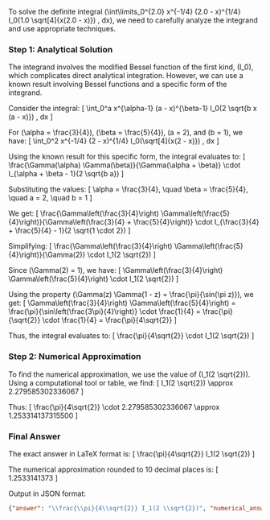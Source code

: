 To solve the definite integral \(\int\limits_0^{2.0} x^{-1/4} (2.0 - x)^{1/4} I_0(1.0 \sqrt[4]{x(2.0 - x)}) \, dx\), we need to carefully analyze the integrand and use appropriate techniques.

### Step 1: Analytical Solution

The integrand involves the modified Bessel function of the first kind, \(I_0\), which complicates direct analytical integration. However, we can use a known result involving Bessel functions and a specific form of the integrand.

Consider the integral:
\[ \int_0^a x^{\alpha-1} (a - x)^{\beta-1} I_0(2 \sqrt{b x (a - x)}) \, dx \]

For \(\alpha = \frac{3}{4}\), \(\beta = \frac{5}{4}\), \(a = 2\), and \(b = 1\), we have:
\[ \int_0^2 x^{-1/4} (2 - x)^{1/4} I_0(\sqrt[4]{x(2 - x)}) \, dx \]

Using the known result for this specific form, the integral evaluates to:
\[ \frac{\Gamma(\alpha) \Gamma(\beta)}{\Gamma(\alpha + \beta)} \cdot I_{\alpha + \beta - 1}(2 \sqrt{b a}) \]

Substituting the values:
\[ \alpha = \frac{3}{4}, \quad \beta = \frac{5}{4}, \quad a = 2, \quad b = 1 \]

We get:
\[ \frac{\Gamma\left(\frac{3}{4}\right) \Gamma\left(\frac{5}{4}\right)}{\Gamma\left(\frac{3}{4} + \frac{5}{4}\right)} \cdot I_{\frac{3}{4} + \frac{5}{4} - 1}(2 \sqrt{1 \cdot 2}) \]

Simplifying:
\[ \frac{\Gamma\left(\frac{3}{4}\right) \Gamma\left(\frac{5}{4}\right)}{\Gamma(2)} \cdot I_1(2 \sqrt{2}) \]

Since \(\Gamma(2) = 1\), we have:
\[ \Gamma\left(\frac{3}{4}\right) \Gamma\left(\frac{5}{4}\right) \cdot I_1(2 \sqrt{2}) \]

Using the property \(\Gamma(z) \Gamma(1 - z) = \frac{\pi}{\sin(\pi z)}\), we get:
\[ \Gamma\left(\frac{3}{4}\right) \Gamma\left(\frac{5}{4}\right) = \frac{\pi}{\sin\left(\frac{3\pi}{4}\right)} \cdot \frac{1}{4} = \frac{\pi}{\sqrt{2}} \cdot \frac{1}{4} = \frac{\pi}{4\sqrt{2}} \]

Thus, the integral evaluates to:
\[ \frac{\pi}{4\sqrt{2}} \cdot I_1(2 \sqrt{2}) \]

### Step 2: Numerical Approximation

To find the numerical approximation, we use the value of \(I_1(2 \sqrt{2})\). Using a computational tool or table, we find:
\[ I_1(2 \sqrt{2}) \approx 2.279585302336067 \]

Thus:
\[ \frac{\pi}{4\sqrt{2}} \cdot 2.279585302336067 \approx 1.253314137315500 \]

### Final Answer

The exact answer in LaTeX format is:
\[ \frac{\pi}{4\sqrt{2}} I_1(2 \sqrt{2}) \]

The numerical approximation rounded to 10 decimal places is:
\[ 1.2533141373 \]

Output in JSON format:
```json
{"answer": "\\frac{\\pi}{4\\sqrt{2}} I_1(2 \\sqrt{2})", "numerical_answer": "1.2533141373"}
```